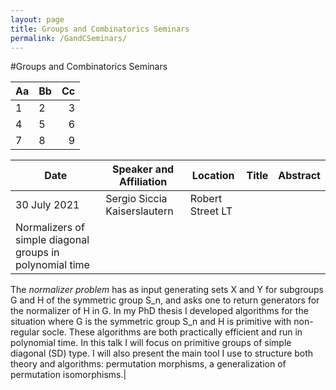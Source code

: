 ```yaml
---
layout: page
title: Groups and Combinatorics Seminars
permalink: /GandCSeminars/
---
```


#Groups and Combinatorics Seminars

|Aa|Bb|Cc|
|--|:-|-:|
|1|2|3|
|4|5|6|
|7|8|9|

|Date|Speaker and Affiliation|Location|Title|Abstract|
|----|-----------------------|--------|-----|--------|
|30 July 2021|Sergio Siccia Kaiserslautern|Robert Street LT|
Normalizers of simple diagonal groups in polynomial time|
The *normalizer problem* has as input generating sets X and Y for
subgroups G and H of the symmetric group S_n, and asks one to return
generators for the normalizer of H in G.
In my PhD thesis I developed algorithms for the situation where G is the
symmetric group S_n and H is primitive with non-regular socle. These
algorithms are both practically efficient and run in polynomial time. In
this talk I will focus on primitive groups of simple diagonal (SD) type.
I will also present the main tool I use to structure both theory and
algorithms: permutation morphisms, a generalization of permutation
isomorphisms.|


